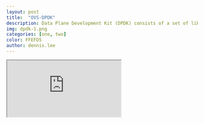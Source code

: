 ```yaml
---
layout: post
title:  "OVS-DPDK"
description: Data Plane Development Kit (DPDK) consists of a set of libraries and user-space drivers for fast packet processing. It’s designed to run mostly in user-space enabling applications to perform their own packet processing operations directly from/to the NIC. This results in delivering up to wire speed performance for certain use cases depending on the processing depth by reducing some of the bulk.vThis section describes how to deploy DPDK  node in RHOSPv13.
img: dpdk-1.png
categories: [one, two]
color: FFEFD5
author: dennis.lee
---
```

<iframe src="https://docs.google.com/document/d/e/2PACX-1vQWwkHu5vi3-8dMUgv2UmSpdV-lfXacswYQGBN--nVLpSUKFfLB7-fKlayP9ylHv3PiK7StlBzLZ3XG/pub?embedded=true"></iframe>
